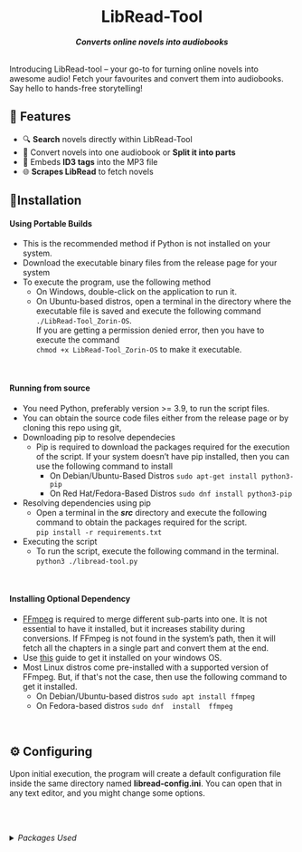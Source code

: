 <div align="center">
<h1>LibRead-Tool</h1>
<strong><i>Converts online novels into audiobooks</i></strong>
<br>
<br>
</div>
  
Introducing LibRead-tool – your go-to for turning online novels into awesome audio! Fetch your favourites and convert them into audiobooks. Say hello to hands-free storytelling!

## 🌸 Features
- 🔍 **Search** novels directly within LibRead-Tool
- 📕 Convert novels into one audiobook or **Split it into parts** 
-  💾 Embeds **ID3 tags** into the MP3 file
- 🌐 **Scrapes LibRead** to fetch novels

## 🔧Installation
#### Using Portable Builds
- This is the recommended method if Python is not installed on your system.
- Download the executable binary files from the release page for your system
- To execute the program, use the following method
	- On Windows, double-click on the application to run it.
	- On Ubuntu-based distros, open a terminal in the directory where the executable file is saved and execute the following command `./LibRead-Tool_Zorin-OS`.  <br>If you are getting a permission denied error, then you have to execute the command <br>`chmod +x LibRead-Tool_Zorin-OS` to make it executable.
<p><br></p>
<h4 id="running-from-source">Running from source</h4>
<ul>
<li>You need Python, preferably version &gt;= 3.9, to run the script files.</li>
<li>You can obtain the source code files either from the release page or by cloning this repo using git,</li>
<li>Downloading pip to resolve dependecies<ul>
<li>Pip is required to download the packages required for the execution of the script. If your system doesn’t have pip installed, then you can use the following command to install<ul>
<li>On Debian/Ubuntu-Based Distros
  <code>sudo apt-get install python3-pip</code> </li>
<li>On Red Hat/Fedora-Based Distros
  <code>sudo dnf install python3-pip</code></li>
</ul>
</li>
</ul>
</li>
<li>Resolving dependencies using pip<ul>
<li>Open a terminal in the <strong><em>src</em></strong> directory and execute the following command to obtain the packages required for the script.
<br><code>pip install -r requirements.txt</code></li>
</ul>
</li>
<li>Executing the script<ul>
<li>To run the script, execute the following command in the terminal.
  <code>python3 ./libread-tool.py</code>
<br></li>
</ul>
</li>
</ul>
<br>
<h4 id="installing-optional-dependency">Installing Optional Dependency</h4>
<ul>
<li><a href="https://ffmpeg.org/">FFmpeg</a> is required to merge different sub-parts into one. It is not essential to have it installed, but it increases stability during conversions. If FFmpeg is not found in the system’s path, then it will fetch all the chapters in a single part and convert them at the end.</li>
<li>Use <a href="https://phoenixnap.com/kb/ffmpeg-windows">this</a> guide to get it installed on your windows OS.</li>
<li>Most Linux distros come pre-installed with a supported version of FFmpeg. But, if that&#39;s not the case, then use the following command to get it installed.<ul>
<li>On Debian/Ubuntu-based distros
 <code>sudo apt install ffmpeg</code></li>
<li>On Fedora-based distros
  <code>sudo dnf  install  ffmpeg</code></li>
</ul>
</li>
</ul>
<br>
<h2 id="-configuring">⚙️ Configuring</h2>
<p>Upon initial execution, the program will create a default configuration file inside the same directory named <strong>libread-config.ini</strong>. You can open that in any text editor, and you might change some options.</p>
<p><br>
<br></p>


<details>
<summary> <i>Packages Used</i></summary>
<br>
<a href="https://pypi.org/project/beautifulsoup4/">beautifulsoup4</a>
<br>
<a href="https://pypi.org/project/requests/">requests</a>
<br>
<a href="https://pypi.org/project/music-tag/">music-tag</a>
<br>
<a href="https://pypi.org/project/pynput/">pynput</a> 
<br>
<a href="https://pypi.org/project/PyWinCtl/">PyWinCtl</a>
<br>
<a href="https://pypi.org/project/edge-tts/">edge-tts</a>
</details>
